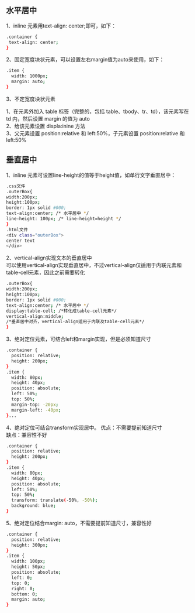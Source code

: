 
## 水平居中
1、inline 元素用text-align: center;即可，如下：

  ```bash
.container {
   text-align: center;
}
  ```

2、固定宽度块状元素，可以设置左右margin值为auto来使用，如下：

  ```bash
.item {
    width: 1000px;
    margin: auto; 
}
  ```
3、不定宽度块状元素

  1、在元素外加入 table 标签（完整的，包括 table、tbody、tr、td），该元素写在 td 内，然后设置 margin 的值为 auto  
  2、给该元素设置 displa:inine 方法   
  3、父元素设置 position:relative 和 left:50%，子元素设置 position:relative 和 left:50%  
	
## 垂直居中
1、inline 元素可设置line-height的值等于height值，如单行文字垂直居中：

  ```bash
.css文件
.outerBox{
  width:200px;
  height:100px;
  border: 1px solid #000;
  text-align:center; /* 水平居中 */
  line-height: 100px; /* line-height=height */
}
.html文件
<div class="outerBox">
  center text 
</div>
  ```
2、vertical-align实现文本的垂直居中  
可以使用vertical-align实现垂直居中，不过vertical-align仅适用于内联元素和table-cell元素，因此之前需要转化  

  ```bash
.outerBox{
  width:200px;
  height:100px;
  border: 1px solid #000;
  text-align:center; /* 水平居中 */
  display:table-cell; /*转化成table-cell元素*/
  vertical-align:middle;  
  /*垂直居中对齐，vertical-align适用于内联及table-cell元素*/
}
  ```
3、绝对定位元素，可结合left和margin实现，但是必须知道尺寸
  ```bash
.container {
    position: relative;
    height: 200px;
}
.item {
    width: 80px;
    height: 40px;
    position: absolute;
    left: 50%;
    top: 50%;
    margin-top: -20px;
    margin-left: -40px;
}...

  ```
4、绝对定位可结合transform实现居中。
优点：不需要提前知道尺寸  
缺点：兼容性不好  
  ```bash
.container {
    position: relative;
    height: 200px;
}
.item {
    width: 80px;
    height: 40px;
    position: absolute;
    left: 50%;
    top: 50%;
    transform: translate(-50%, -50%);
    background: blue;
}
  ```
5、绝对定位结合margin: auto，不需要提前知道尺寸，兼容性好


  ```bash
.container {
    position: relative;
    height: 300px;
}
.item {
    width: 100px;
    height: 50px;
    position: absolute;
    left: 0;
    top: 0;
    right: 0;
    bottom: 0;
    margin: auto;
}
  ```
